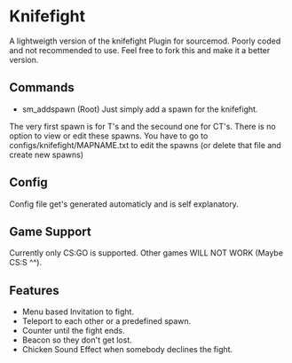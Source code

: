 # Knifefight

A lightweigth version of the knifefight Plugin for sourcemod.
Poorly coded and not recommended to use.
Feel free to fork this and make it a better version.

## Commands

* sm_addspawn (Root)
Just simply add a spawn for the knifefight.

The very first spawn is for T's and the secound one for CT's.
There is no option to view or edit these spawns. You have to go to configs/knifefight/MAPNAME.txt to edit the spawns (or delete that file and create new spawns)


## Config
Config file get's generated automaticly and is self explanatory.

## Game Support
Currently only CS:GO is supported.
Other games WILL NOT WORK (Maybe CS:S ^^).

## Features
* Menu based Invitation to fight.
* Teleport to each other or a predefined spawn.
* Counter until the fight ends.
* Beacon so they don't get lost.
* Chicken Sound Effect when somebody declines the fight.
